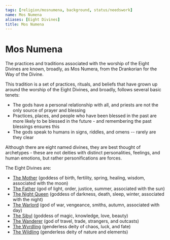 ```yaml
---
tags: [religion/mosnumena, background, status/needswork]
name: Mos Numena
aliases: [Eight Divines]
title: Mos Numena
---
```

# Mos Numena

The practices and traditions associated with the worship of the Eight Divines are known, broadly, as Mos Numera, from the Drankorian for the Way of the Divine.

This tradition is a set of practices, rituals, and beliefs that have grown up around the worship of the Eight Divines, and broadly, follows several basic tenets:

* The gods have a personal relationship with all, and priests are not the only source of prayer and blessing
* Practices, places, and people who have been blessed in the past are more likely to be blessed in the future - and remembering the past blessings ensures this
* The gods speak to humans in signs, riddles, and omens -- rarely are they clear

Although there are eight named divines, they are best thought of archetypes - these are not deities with distinct personalities, feelings, and human emotions, but rather personifications are forces.

The Eight Divines are:

* [The Mother](<../../gods/incorporeal-gods/mos-numena/the-mother.md>) (goddess of birth, fertility, spring, healing, wisdom, associated with the moon)
* [The Father](<../../gods/incorporeal-gods/mos-numena/the-father.md>) (god of light, order, justice, summer, associated with the sun)
* [The Night Queen](<../../gods/incorporeal-gods/mos-numena/the-night-queen.md>) (goddess of darkness, death, sleep, winter, associated with the night)
* [The Warlord](<../../gods/incorporeal-gods/mos-numena/the-warlord.md>) (god of war, vengeance, smiths, autumn, associated with day)
* [The Sibyl](<../../gods/incorporeal-gods/mos-numena/the-sibyl.md>) (goddess of magic, knowledge, love, beauty) 
* [The Wanderer](<../../gods/incorporeal-gods/mos-numena/the-wanderer.md>) (god of travel, trade, strangers, and outcasts)
* [The Wyrdling](<../../gods/incorporeal-gods/mos-numena/the-wyrdling.md>) (genderless deity of chaos, luck, and fate)
* [The Wildling](<../../gods/incorporeal-gods/mos-numena/the-wildling.md>) (genderless deity of nature and elements)



